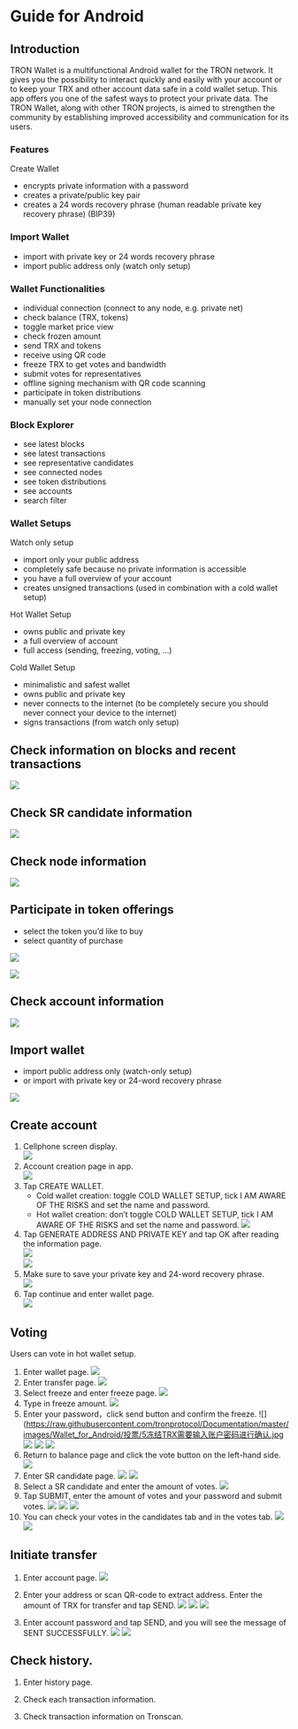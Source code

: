 # Guide for Android

## Introduction

TRON Wallet is a multifunctional Android wallet for the TRON network. It gives you the possibility to interact quickly and easily with your account or to keep your TRX and other account data safe in a cold wallet setup. This app offers you one of the safest ways to protect your private data. The TRON Wallet, along with other TRON projects, is aimed to strengthen the community by establishing improved accessibility and communication for its users.

### Features
Create Wallet
+ encrypts private information with a password
+ creates a private/public key pair
+ creates a 24 words recovery phrase (human readable private key recovery phrase) (BIP39)

### Import Wallet
+ import with private key or 24 words recovery phrase
+ import public address only (watch only setup)

### Wallet Functionalities
+ individual connection (connect to any node, e.g. private net)
+ check balance (TRX, tokens)
+ toggle market price view
+ check frozen amount
+ send TRX and tokens
+ receive using QR code
+ freeze TRX to get votes and bandwidth
+ submit votes for representatives
+ offline signing mechanism with QR code scanning
+ participate in token distributions
+ manually set your node connection

### Block Explorer
+ see latest blocks
+ see latest transactions
+ see representative candidates
+ see connected nodes
+ see token distributions
+ see accounts
+ search filter

### Wallet Setups

Watch only setup
+ import only your public address
+ completely safe because no private information is accessible
+ you have a full overview of your account
+ creates unsigned transactions (used in combination with a cold wallet setup)

Hot Wallet Setup
+ owns public and private key
+ a full overview of account
+ full access (sending, freezing, voting, ...)

Cold Wallet Setup
+ minimalistic and safest wallet
+ owns public and private key
+ never connects to the internet (to be completely secure you should never connect your device to the internet)
+ signs transactions (from watch only setup)

## Check information on blocks and recent transactions  

![](https://raw.githubusercontent.com/tronprotocol/Documentation/master/images/Wallet_for_Android/查看相关信息/区块和交易信息.png)

## Check SR candidate information  

![](https://raw.githubusercontent.com/tronprotocol/Documentation/master/images/Wallet_for_Android/查看相关信息/查看SP候选信息.png)

## Check node information  

![](https://raw.githubusercontent.com/tronprotocol/Documentation/master/images/Wallet_for_Android/查看相关信息/查看节点信息.png)

## Participate in token offerings
   + select the token you’d like to buy
   + select quantity of purchase  

![](https://raw.githubusercontent.com/tronprotocol/Documentation/master/images/Wallet_for_Android/查看相关信息/查看token信息.png)  

![](https://raw.githubusercontent.com/tronprotocol/Documentation/master/images/Wallet_for_Android/查看相关信息/选择购买数量.png)

## Check account information  

![](https://raw.githubusercontent.com/tronprotocol/Documentation/master/images/Wallet_for_Android/查看相关信息/查看账户信息.png)

## Import wallet
+ import public address only (watch-only setup)
+ or import with private key or 24-word recovery phrase

![](https://raw.githubusercontent.com/tronprotocol/Documentation/master/images/Wallet_for_Android/倒入钱包/导入钱包.png)

## Create account

1. Cellphone screen display.  
![](https://raw.githubusercontent.com/tronprotocol/Documentation/master/images/Wallet_for_Android/创建钱包账户/1桌面显示.png)
2. Account creation page in app.  
![](https://raw.githubusercontent.com/tronprotocol/Documentation/master/images/Wallet_for_Android/创建钱包账户/2.点击app之后的界面.jpg)
3. Tap CREATE WALLET.  
   + Cold wallet creation: toggle COLD WALLET SETUP, tick I AM AWARE OF THE RISKS and set the name and password.
   + Hot wallet creation: don’t toggle COLD WALLET SETUP, tick I AM AWARE OF THE RISKS and set the name and password.
   ![](https://raw.githubusercontent.com/tronprotocol/Documentation/master/images/Wallet_for_Android/创建钱包账户/3.设置密码.jpg)  
4. Tap GENERATE ADDRESS AND PRIVATE KEY and tap OK after reading the information page.  
![](https://raw.githubusercontent.com/tronprotocol/Documentation/master/images/Wallet_for_Android/创建钱包账户/4.png)  
![](https://raw.githubusercontent.com/ybhgenius/Documentation/master/images/Wallet_for_Android/创建钱包账户/6.png)
5. Make sure to save your private key and 24-word recovery phrase.  
![](https://raw.githubusercontent.com/tronprotocol/Documentation/master/images/Wallet_for_Android/创建钱包账户/7.钱包创建好之后的页面%20now%20we%20see%20here%20is%20a%20public%20address%20%2Cprivate%20key%20and%2024%20words%20recovery%20phrase.jpg)
6. Tap continue and enter wallet page.    
![](https://raw.githubusercontent.com/tronprotocol/Documentation/master/images/Wallet_for_Android/创建钱包账户/8.创建号钱包之后下滑页面找到continue按钮.jpg)

## Voting

Users can vote in hot wallet setup.

1. Enter wallet page.
![](https://raw.githubusercontent.com/tronprotocol/Documentation/master/images/Wallet_for_Android/投票/1.当前的余额显示页面.jpg)
2. Enter transfer page.
![](https://raw.githubusercontent.com/tronprotocol/Documentation/master/images/Wallet_for_Android/投票/2.点击余额右侧的转账页面.png)
3. Select freeze and enter freeze page.
![](https://raw.githubusercontent.com/tronprotocol/Documentation/master/images/Wallet_for_Android/投票/3.点击FREEZE进入TRX冻结页面.jpg)
4. Type in freeze amount.
![](https://raw.githubusercontent.com/tronprotocol/Documentation/master/images/Wallet_for_Android/投票/4.在freeze%20amount%20输入栏中键入希望冻结的TRX数量，然后点击freeze按钮，注，拥有多少冻结TRX就拥有多少投票权.jpg)
5. Enter your password，click send button and confirm the freeze.
![](https://raw.githubusercontent.com/tronprotocol/Documentation/master/images/Wallet_for_Android/投票/5冻结TRX需要输入账户密码进行确认.jpg
![](https://raw.githubusercontent.com/tronprotocol/Documentation/master/images/Wallet_for_Android/投票/6.键入账户密码.jpg)
![](https://raw.githubusercontent.com/tronprotocol/Documentation/master/images/Wallet_for_Android/投票/7.png)
![](https://raw.githubusercontent.com/tronprotocol/Documentation/master/images/Wallet_for_Android/投票/8.进行100TRX冻结之后的页面显示.jpg)
6. Return to balance page and click the vote button on the left-hand side.
![](https://raw.githubusercontent.com/tronprotocol/Documentation/master/images/Wallet_for_Android/投票/9.回到余额显示页面，然后点击余额左侧的投票按钮.jpg)
7. Enter SR candidate page.
![](https://raw.githubusercontent.com/tronprotocol/Documentation/master/images/Wallet_for_Android/投票/10.点击投票按钮之后进入超级代表候选人list页面，candidates一栏下显示的是所有待投票竞选的SR候选人.jpg)
![](https://raw.githubusercontent.com/tronprotocol/Documentation/master/images/Wallet_for_Android/投票/11.此为your%20votes页面下的显示情况，因为我们还没有对任何一个SR候选节点进行投票，所以列表中空空如也.png)
8. Select a SR candidate and enter the amount of votes.
![](https://raw.githubusercontent.com/tronprotocol/Documentation/master/images/Wallet_for_Android/投票/12.我们回到candidates一栏，任意选择一个SR候选人进行投票演示，以list中首个系节点为例，注，candidates%20list%20的排列是以票数多少为顺序.jpg)
9. Tap SUBMIT, enter the amount of votes and your password and submit votes.
![](https://raw.githubusercontent.com/tronprotocol/Documentation/master/images/Wallet_for_Android/投票/13.输入希望为此节点投出的票数.jpg)
![](https://raw.githubusercontent.com/tronprotocol/Documentation/master/images/Wallet_for_Android/投票/14.点击submit%20votes之后要求输入账户密码进行确认投票.jpg)
![](https://raw.githubusercontent.com/tronprotocol/Documentation/master/images/Wallet_for_Android/投票/16.png)
10. You can check your votes in the candidates tab and in the votes tab.
![](https://raw.githubusercontent.com/tronprotocol/Documentation/master/images/Wallet_for_Android/投票/17.为此候选人投过票后此候选人右侧显示你为其透过的票数.jpg)
![](https://raw.githubusercontent.com/tronprotocol/Documentation/master/images/Wallet_for_Android/投票/18.这个时候我们可以看到在your%20votes一栏中与投票前不同的是出现了我们为其投过票的SR候选人信息.jpg)

## Initiate transfer

1. Enter account page.
![](https://raw.githubusercontent.com/tronprotocol/Documentation/master/images/Wallet_for_Android/转出和转入/转入/1.账户中有余额时候的余额显示界面.png)

2. Enter your address or scan QR-code to extract address. Enter the amount of TRX for transfer and tap SEND.
![](https://raw.githubusercontent.com/tronprotocol/Documentation/master/images/Wallet_for_Android/转出和转入/转入/3.点击右侧转账按钮后出现的界面（默认停留在send也就是转出TRX时的操作页面）可以通过在to一栏输入转入地址也可以点击右侧的二维码小标志，打开二维码扫描页面.png)
![](https://raw.githubusercontent.com/tronprotocol/Documentation/master/images/Wallet_for_Android/转出和转入/转入/4.点击receive后显示自己的钱包地址和二维码性质的地址，可供转出账户进行输入和scan，待转出账户操作完毕后，点击左上角返回箭头进行余额查看.jpg)
![](https://raw.githubusercontent.com/tronprotocol/Documentation/master/images/Wallet_for_Android/转出和转入/转出/6.输入希望转入的额度点击send.png)
3. Enter account password and tap SEND, and you will see the message of SENT SUCCESSFULLY.
![](https://raw.githubusercontent.com/tronprotocol/Documentation/master/images/Wallet_for_Android/转出和转入/转出/7.点击send之后需要输入账户密码进行确认.png)
![](https://raw.githubusercontent.com/tronprotocol/Documentation/master/images/Wallet_for_Android/转出和转入/转出/9.png)

## Check history.

1. Enter history page.
![]()

2. Check each transaction information.
![]()

3. Check transaction information on Tronscan.
![]()
